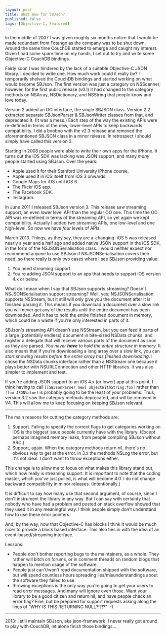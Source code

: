 ```yaml
---
layout: post
title: What now for SBJson?
published: false
tags: [Objective-C, Featured]
---
```


In the middle of 2007 I was given roughly six months notice that I would be made redundant
from Fotango as the company was to be shut down. Around the same time CouchDB started to
emerge and caught my interest. Given I had some spare time on my hands, I set out to try
and write some Objective-C CouchDB bindings.

Fairly soon I was hindered by the lack of a suitable Objective-C JSON library. I decided
to write one. How much work could it really *be*? I temporarily shelved the CouchDB
bindings and started working on what would become SBJson. The first version was just a
category on NSScanner; however, for the first public release (v0.1) it had changed to the
category methods on NSArray, NSDictionary, and NSString that people know and love today.

Version 2 added an OO interface, the single SBJSON class. Version 2.2 extracted separate
SBJsonParser & SBJsonWriter classes from that, and deprecated it. (It was a mess.) Each
step of the way the existing APIs were re-defined in terms of the new, lower-level APIs to
keep backwards compatibility. I did a booboo with the v2.3 release and removed the
aforementioned SBJSON class in a minor release. In retrospect I should simply have called
this version 3.

Starting in 2008 people were able to write their own apps for the iPhone. It turns out the
iOS SDK was lacking was JSON support, and many *many* people started using SBJson. Over
the years:

* Apple used it for their Stanford University iPhone course.
* Apple used it in iOS itself from iOS 3 onwards.
* Google Maps for iOS until iOS 6.
* The Flickr iOS app.
* The Facebook SDK.
* Instagram.

In June 2011 I released SBJson version 3. This release saw streaming support, an even
lower level API than the regular OO one. This time the OO API was re-defined in terms of
the streaming API, so yet again we kept compatibility. Actually I added two streaming
APIs, one low-level and one high-level. So now we have *four* levels of APIs.

March 2013. Things, as they say, they are a-changing. iOS 5 was released nearly a year and
a half ago and added native JSON support in the iOS SDK, in the form of the
NSJSONSerialisation class. I would neither expect nor recommend anyone to use SBJson if
NSJSONSerialisation covers their need, so there really is only two cases where I see
SBJson providing value:

1. You need streaming support.
2. You're adding JSON support to an app that needs to support iOS version 4.x or below.

What do I mean when I say that SBJson supports streaming? Doesn't NSJSONSerialisation
support streaming? Well, yes; NSJSONSerialisation supports NSStream, but it still will
only give you the document after it is finished parsing it. This means if you download a
document over a slow link you will never get any of the results until the entire document
has been downloaded. And it has to hold the entire finished document in memory, which
could be a waste if you're only interested in parts of it.

SBJson's streaming API doesn't use NSStream, but you can feed it parts of a large
(potentially endless) document in bite-sized NSData chunks, and register a delegate that
will receive various parts of the document as soon as they are parsed. *You never **have**
to hold the entire structure in memory.* It also means that if you're downloading a long
array over a slow link, you can *start showing results before the entire array has
finished downloading*. I chose the NSData chunks interface rather than a NSStream one
because it plays better with NSURLConnection and other HTTP libraries. It was also simpler
to implement and test.

If you're adding JSON support to an iOS 4.x (or lower) app at this point, I think having
to call `[[SBJsonParser new] objectWithString:foo]` rather than `[foo JSONValue]` is
probably going to be the least of your problems. Thus, version 3.2 saw the category
methods deprecated, and will be removed in V4. This will allow me to keep focusing on
keeping SBJson relevant.

---

The main reasons for cutting the category methods are:

1. Support. Failing to specify the correct flags to get categories working on iOS is the
biggest issue people currently have with the library. (Except perhaps imagined memory
leaks, from people compiling SBJson without ARC.)
2. Support, again. When the category methods return nil, there's no obvious way to get at
the error. In 3.x the methods NSLog the error, but it's not ideal. I don't want to throw
exceptions either.

This change is to allow me to focus on what makes this library stand out, which now really
is streaming support. It is important to note that the coding master, which you've just
pulled, is what will become 4.0. I do not change backward compatibility in minor releases.
(Intentionally.)

It is difficult to say how many use that second argument, of course, since I don't
instrument the library in any way. But I can say with certainty that nobody who have had a
problem and posted on stack overflow showed that they used it in any meaningful way. I
think people simply don't understand how to use these error pointers.

And, by the way, now that Objective-C has blocks I think it would be much nicer to provide
a block based interface. This also ties in with the idea of an event-based/streaming
interface.

Lessons:

- People don't bother reporting bugs to the maintainers, as a whole. They rather will
bitch on forums, or in comment threads on random blogs that happen to mention usage of the
software.
- People just can't/won't read documentation shipped with the software, but will spend
countless hours spreading lies/misunderstandings about the software they failed to use.
- throwing exceptions is the only way you're going to get your users to read error
messages. And many will ignore even those. Want your library to be a good citizen and
return nil, and have people check an error flag? Fine, but be prepared for support
requests asking along the lines of “WHY IS THIS RETURNING NULL?!?!?” :-)


----

2013: I still maintain SBJson, aka json-framework. I never really got around to play with
CouchDB, let alone finish those bindings...

